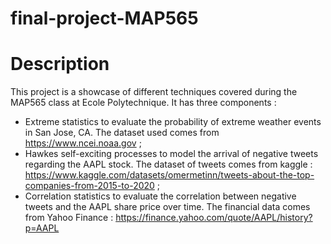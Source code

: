 # final-project-MAP565

# Description

This project is a showcase of different techniques covered during the MAP565 class at Ecole Polytechnique.
It has three components :

- Extreme statistics to evaluate the probability of extreme weather events in San Jose, CA. The dataset used comes from https://www.ncei.noaa.gov ;
- Hawkes self-exciting processes to model the arrival of negative tweets regarding the AAPL stock. The dataset of tweets comes from kaggle : https://www.kaggle.com/datasets/omermetinn/tweets-about-the-top-companies-from-2015-to-2020 ;
- Correlation statistics to evaluate the correlation between negative tweets and the AAPL share price over time. The financial data comes from Yahoo Finance : https://finance.yahoo.com/quote/AAPL/history?p=AAPL
